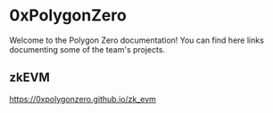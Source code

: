 # 0xPolygonZero

Welcome to the Polygon Zero documentation!
You can find here links documenting some of the team's projects.

## zkEVM
https://0xpolygonzero.github.io/zk_evm
